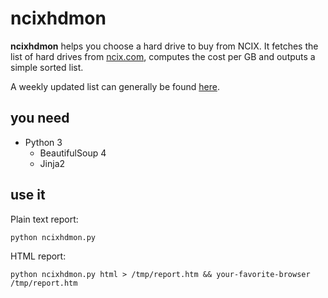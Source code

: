 ncixhdmon
=========

**ncixhdmon** helps you choose a hard drive to buy from NCIX. It fetches the list
of hard drives from [ncix.com](http://www.ncix.com/), computes the cost per GB and
outputs a simple sorted list.

A weekly updated list can generally be found [here](http://nova.polymtl.ca/~simark/ncixhd.txt).

you need
--------

  * Python 3
    * BeautifulSoup 4
    * Jinja2

use it
------

Plain text report:

    python ncixhdmon.py

HTML report:

    python ncixhdmon.py html > /tmp/report.htm && your-favorite-browser /tmp/report.htm

